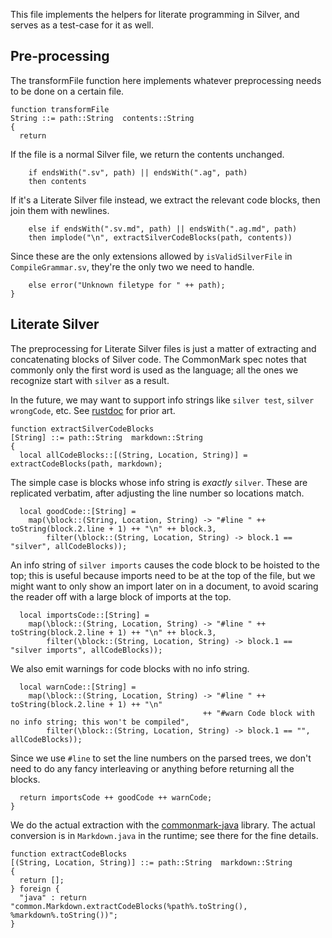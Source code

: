 This file implements the helpers for literate programming in Silver, and serves as a test-case for it as well.

## Pre-processing

The transformFile function here implements whatever preprocessing needs to be done on a certain file.

```silver
function transformFile
String ::= path::String  contents::String
{
  return
```

If the file is a normal Silver file, we return the contents unchanged.

```silver
    if endsWith(".sv", path) || endsWith(".ag", path)
    then contents
```

If it's a Literate Silver file instead, we extract the relevant code blocks, then join them with newlines.

```silver
    else if endsWith(".sv.md", path) || endsWith(".ag.md", path)
    then implode("\n", extractSilverCodeBlocks(path, contents))
```

Since these are the only extensions allowed by `isValidSilverFile` in `CompileGrammar.sv`, they're the only two we need to handle.

```silver
    else error("Unknown filetype for " ++ path);
}
```

## Literate Silver

The preprocessing for Literate Silver files is just a matter of extracting and concatenating blocks of Silver code.
The CommonMark spec notes that commonly only the first word is used as the language; all the ones we recognize start with `silver` as a result.

In the future, we may want to support info strings like `silver test`, `silver wrongCode`, etc.
See [rustdoc](https://doc.rust-lang.org/rustdoc/documentation-tests.html#attributes) for prior art.


```silver
function extractSilverCodeBlocks
[String] ::= path::String  markdown::String
{
  local allCodeBlocks::[(String, Location, String)] = extractCodeBlocks(path, markdown);
```

The simple case is blocks whose info string is *exactly* `silver`.
These are replicated verbatim, after adjusting the line number so locations match.

```silver
  local goodCode::[String] =
    map(\block::(String, Location, String) -> "#line " ++ toString(block.2.line + 1) ++ "\n" ++ block.3,
        filter(\block::(String, Location, String) -> block.1 == "silver", allCodeBlocks));
```

An info string of `silver imports` causes the code block to be hoisted to the top; this is useful because imports need to be at the top of the file, but we might want to only show an import later on in a document, to avoid scaring the reader off with a large block of imports at the top.

```silver
  local importsCode::[String] =
    map(\block::(String, Location, String) -> "#line " ++ toString(block.2.line + 1) ++ "\n" ++ block.3,
        filter(\block::(String, Location, String) -> block.1 == "silver imports", allCodeBlocks));
```

We also emit warnings for code blocks with no info string.

```silver
  local warnCode::[String] =
    map(\block::(String, Location, String) -> "#line " ++ toString(block.2.line + 1) ++ "\n"
                                           ++ "#warn Code block with no info string; this won't be compiled",
        filter(\block::(String, Location, String) -> block.1 == "", allCodeBlocks));
```

Since we use `#line` to set the line numbers on the parsed trees, we don't need to do any fancy interleaving or anything before returning all the blocks.

```silver
  return importsCode ++ goodCode ++ warnCode;
}
```

We do the actual extraction with the [commonmark-java](https://github.com/commonmark/commonmark-java) library.
The actual conversion is in `Markdown.java` in the runtime; see there for the fine details.

```silver
function extractCodeBlocks
[(String, Location, String)] ::= path::String  markdown::String
{
  return [];
} foreign {
  "java" : return "common.Markdown.extractCodeBlocks(%path%.toString(), %markdown%.toString())";
}
```
